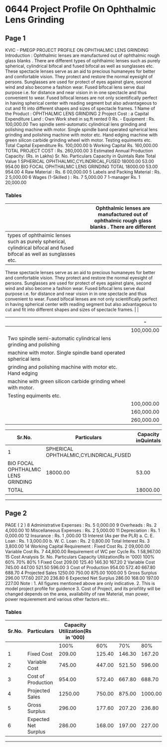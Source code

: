 # 0644 Project Profile On Ophthalmic Lens Grinding

## Page 1

KVIC - PMEGP PROJECT PROFILE ON OPHTHALMIC LENS GRINDING Introduction : Ophthalmic lenses are manufactured out of ophthalmic rough glass blanks . There are different types of ophthaimic lenses such as purely spherical, cylindrical bifocal and fused bifocal as well as sunglasses etc. These spectacle lenses serve as an aid to precious humaneyes for better and comfortable vision. They protect and restore the normal eyesight of persons. Sunglasses are used for protect of eyes against glare, second wind and also become a fashion wear. Fused bifocal lens serve dual purpose i.e. for distance and near vision in in one spectacle and thus convenient to wear. Fused bifocal lenses are not only scientifically perfect in having spherical center with reading segment but also advantageous to cut and fit into different shapes and sizes of spectacle frames. 1 Name of the Product : OPHTHALMIC LENS GRINDING 2 Project Cost : a Capital Expenditure Land : Own Work shed in sq.ft rented 0 Rs. - Equipment : Rs. 100,000.00 Two spindle semi-automatic cylindrical lens grinding and polishing machine with motor. Single spindle band operated spherical lens grinding and polishing machine with motor etc. Hand edging machine with green silicon carbide grinding wheel with motor. Testing equiments etc. Total Capital Expenditure Rs. 100,000.00 b Working Capital Rs. 160,000.00 TOTAL PROJECT COST : Rs. 260,000.00 3 Estimated Annual Production Capacity: (Rs. in Lakhs) Sr. No. Particulars Capacity in Quintals Rate Total Value 1 SPHERICAL OPHTHALMIC,CYLINDRICAL,FUSED 18000.00 53.00 954.00 BIO FOCAL OPHTHALMIC LENS GRINDING TOTAL 18000.00 53.00 954.00 4 Raw Material : Rs. 6 00,000.00 5 Labels and Packing Material : Rs. 2 5,000.00 6 Wages (1-Skilled ) : Rs. 7 5,000.00 7 1-manager Rs. 1 20,000.00

### Tables

|  | Ophthalmic lenses are manufactured out of ophthalmic rough glass blanks . There are different |
|---|---|
| types of ophthaimic lenses such as purely spherical, cylindrical bifocal and fused bifocal as well as sunglasses etc.
These spectacle lenses serve as an aid to precious humaneyes for better and comfortable vision. They protect and
restore the normal eyesight of persons. Sunglasses are used for protect of eyes against glare, second wind and
also become a fashion wear. Fused bifocal lens serve dual purpose i.e. for distance and near vision in in one
spectacle and thus convenient to wear. Fused bifocal lenses are not only scientifically perfect in having spherical
center with reading segment but also advantageous to cut and fit into different shapes and sizes of spectacle frames. |  |

|  | - |
|---|---|
|  | 100,000.00 |
| Two spindle semi-automatic cylindrical lens grinding and polishing |  |
| machine with motor. Single spindle band operated spherical lens |  |
| grinding and polishing machine with motor etc. Hand edging |  |
| machine with green silicon carbide grinding wheel with motor.
Testing equiments etc. |  |
|  | 100,000.00 |
|  | 160,000.00 |
|  | 260,000.00 |

| Sr.No. | Particulars | Capacity inQuintals | Rate | Total Value |
|---|---|---|---|---|
| 1 | SPHERICAL OPHTHALMIC,CYLINDRICAL,FUSED
BIO FOCAL OPHTHALMIC LENS GRINDING | 18000.00 | 53.00 | 954.00 |
| TOTAL |  | 18000.00 | 53.00 | 954.00 |

---

## Page 2

PAGE ( 2 ) 8 Administrative Expenses : Rs. 5 0,000.00 9 Overheads : Rs. 2 4,000.00 10 Miscellaneous Expenses : Rs. 2 5,000.00 11 Depreciation : Rs. 1 0,000.00 12 Insurance : Rs. 1 ,000.00 13 Interest (As per the PLR) a. C. E. Loan : Rs. 1 3,000.00 b. W. C. Loan : Rs. 2 0,800.00 Total Interest Rs. 3 3,800.00 14 Working Capital Requirement : Fixed Cost Rs. 2 09,000.00 Variable Cost Rs. 7 44,800.00 Requirement of WC per Cycle Rs. 1 58,967.00 15 Cost Analysis Sr. No. Particulars Capacity Utilization(Rs in '000) 100% 60% 70% 80% 1 Fixed Cost 209.00 125.40 146.30 167.20 2 Variable Cost 745.00 447.00 521.50 596.00 3 Cost of Production 954.00 572.40 667.80 688.70 4 Projected Sales 1250.00 750.00 875.00 1000.00 5 Gross Surplus 296.00 177.60 207.20 236.80 6 Expected Net Surplus 286.00 168.00 197.00 227.00 Note : 1. All figures mentioned above are only indicative. 2. This is model project profile for guidence 3. Cost of Project, and its priofility will be changed depends on the area, availability of raw Material, man power, power requierement and various other factors etc..

### Tables

| Sr.No. | Particulars | Capacity Utilization(Rs in '000) |  |  |  |
|---|---|---|---|---|---|
|  |  | 100% | 60% | 70% | 80% |
| 1 | Fixed Cost | 209.00 | 125.40 | 146.30 | 167.20 |
| 2 | Variable Cost | 745.00 | 447.00 | 521.50 | 596.00 |
| 3 | Cost of Production | 954.00 | 572.40 | 667.80 | 688.70 |
| 4 | Projected Sales | 1250.00 | 750.00 | 875.00 | 1000.00 |
| 5 | Gross Surplus | 296.00 | 177.60 | 207.20 | 236.80 |
| 6 | Expected Net Surplus | 286.00 | 168.00 | 197.00 | 227.00 |

---
